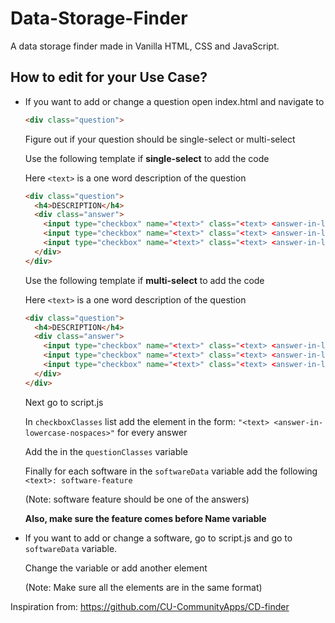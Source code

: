 # Data-Storage-Finder

A data storage finder made in Vanilla HTML, CSS and JavaScript.

## How to edit for your Use Case?

- If you want to add or change a question open index.html and navigate to
  ```html
  <div class="question">
  ```
  Figure out if your question should be single-select or multi-select

  Use the following template if **single-select** to add the code
  
  Here ```<text>``` is a one word description of the question

    ```html
    <div class="question">
      <h4>DESCRIPTION</h4>
      <div class="answer">
        <input type="checkbox" name="<text>" class="<text> <answer-in-lowercase-nospaces>" onclick="onlyOne(this, this.classList[0])">Answer<br>
        <input type="checkbox" name="<text>" class="<text> <answer-in-lowercase-nospaces>" onclick="onlyOne(this, this.classList[0])">Answer<br>
        <input type="checkbox" name="<text>" class="<text> <answer-in-lowercase-nospaces>" onclick="onlyOne(this, this.classList[0])">Answer<br>
      </div>
    </div>
    ```
    Use the following template if **multi-select** to add the code
  
    Here ```<text>``` is a one word description of the question
  
    ```html
    <div class="question">
      <h4>DESCRIPTION</h4>
      <div class="answer">
        <input type="checkbox" name="<text>" class="<text> <answer-in-lowercase-nospaces>">Answer<br>
        <input type="checkbox" name="<text>" class="<text> <answer-in-lowercase-nospaces>">Answer<br>
        <input type="checkbox" name="<text>" class="<text> <answer-in-lowercase-nospaces>">Answer<br>
      </div>
    </div>
    ```
  
  Next go to script.js
  
  In ```checkboxClasses``` list add the element in the form: ```"<text> <answer-in-lowercase-nospaces>"``` for every answer
  
  Add the <text> in the ```questionClasses``` variable
  
  Finally for each software in the ```softwareData``` variable add the following ```<text>: software-feature``` 
  
  (Note: software feature should be one of the answers)
  
  **Also, make sure the feature comes before Name variable**

- If you want to add or change a software, go to script.js and go to ```softwareData``` variable.

  Change the variable or add another element

  (Note: Make sure all the elements are in the same format)

Inspiration from: https://github.com/CU-CommunityApps/CD-finder
